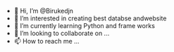 - 👋 Hi, I’m @Birukedjn
- 👀 I’m interested in creating best databse andwebsite
- 🌱 I’m currently learning Python and frame works 
- 💞️ I’m looking to collaborate on ...
- 📫 How to reach me ...

<!---
Birukedjn/Birukedjn is a ✨ special ✨ repository because its `README.md` (this file) appears on your GitHub profile.
You can click the Preview link to take a look at your changes.
--->
